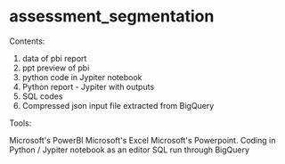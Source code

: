 # assessment_segmentation

Contents:

1. data of pbi report
2. ppt preview of pbi
3. python code in Jypiter notebook
4. Python report - Jypiter with outputs
5. SQL codes
6. Compressed json input file extracted from BigQuery

Tools:

Microsoft's PowerBI
Microsoft's Excel
Microsoft's Powerpoint.
Coding in Python / Jypiter notebook as an editor
SQL run through BigQuery
